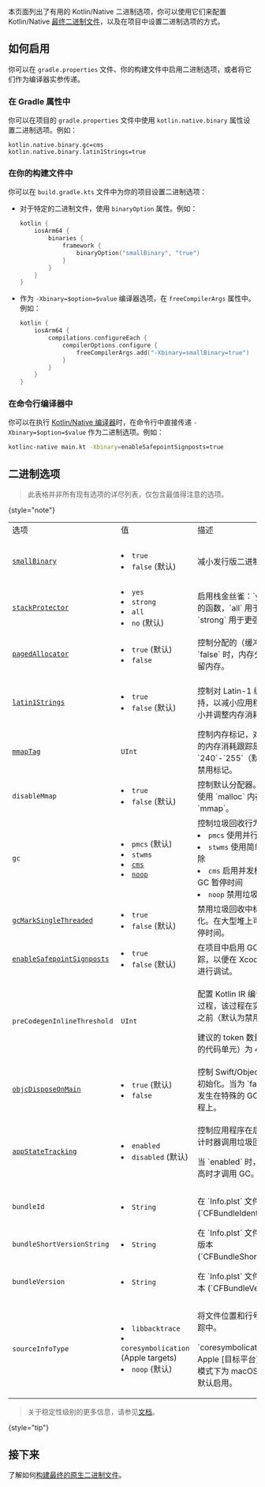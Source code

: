 [//]: # (title: Kotlin/Native 二进制选项)

本页面列出了有用的 Kotlin/Native 二进制选项，你可以使用它们来配置 Kotlin/Native [最终二进制文件](https://www.jetbrains.com/help/kotlin-multiplatform-dev/multiplatform-build-native-binaries.html)，以及在项目中设置二进制选项的方式。

## 如何启用

你可以在 `gradle.properties` 文件、你的构建文件中启用二进制选项，或者将它们作为编译器实参传递。

### 在 Gradle 属性中

你可以在项目的 `gradle.properties` 文件中使用 `kotlin.native.binary` 属性设置二进制选项。例如：

```none
kotlin.native.binary.gc=cms
kotlin.native.binary.latin1Strings=true
```

### 在你的构建文件中

你可以在 `build.gradle.kts` 文件中为你的项目设置二进制选项：

*   对于特定的二进制文件，使用 `binaryOption` 属性。例如：

    ```kotlin
    kotlin {
        iosArm64 {
            binaries {
                framework {
                    binaryOption("smallBinary", "true")
                }
            }
        }
    }
    ```

*   作为 `-Xbinary=$option=$value` 编译器选项，在 `freeCompilerArgs` 属性中。例如：

    ```kotlin
    kotlin {
        iosArm64 {
            compilations.configureEach {
                compilerOptions.configure {
                    freeCompilerArgs.add("-Xbinary=smallBinary=true")
                }
            }
        }
    }
    ```

### 在命令行编译器中

你可以在执行 [Kotlin/Native 编译器](native-get-started.md#using-the-command-line-compiler)时，在命令行中直接传递 `-Xbinary=$option=$value` 作为二进制选项。例如：

```bash
kotlinc-native main.kt -Xbinary=enableSafepointSignposts=true
```

## 二进制选项

> 此表格并非所有现有选项的详尽列表，仅包含最值得注意的选项。
>
{style="note"}

<table column-width="fixed">
    <tr>
        <td width="240">选项</td>
        <td width="170">值</td>
        <td>描述</td>
        <td width="110">状态</td>
    </tr>
    <tr>
        <td><a href="whatsnew2220.md#smaller-binary-size-for-release-binaries"><code>smallBinary</code></a></td>
        <td>
            <list>
                <li><code>true</code></li>
                <li><code>false</code> (默认)</li>
            </list>
        </td>
        <td>减小发行版二进制文件的大小。</td>
        <td>自 2.2.20 起为实验性的</td>
    </tr>
    <tr>
        <td><a href="whatsnew2220.md#support-for-stack-canaries-in-binaries"><code>stackProtector</code></a></td>
        <td>
            <list>
                <li><code>yes</code></li>
                <li><code>strong</code></li>
                <li><code>all</code></li>
                <li><code>no</code> (默认)</li>
            </list>
        </td>
        <td>启用栈金丝雀：`yes` 用于易受攻击的函数，`all` 用于所有函数，`strong` 用于更强的启发式方法。</td>
        <td>自 2.2.20 起可用</td>
    </tr>
    <tr>
        <td><a href="native-memory-manager.md#disable-allocator-paging"><code>pagedAllocator</code></a></td>
        <td>
            <list>
                <li><code>true</code> (默认)</li>
                <li><code>false</code></li>
            </list>
        </td>
        <td>控制分配的（缓冲）分页。当为 `false` 时，内存分配器会按对象预留内存。</td>
        <td>自 2.2.0 起为实验性的</td>
    </tr>
    <tr>
        <td><a href="native-memory-manager.md#enable-support-for-latin-1-strings"><code>latin1Strings</code></a></td>
        <td>
            <list>
                <li><code>true</code></li>
                <li><code>false</code> (默认)</li>
            </list>
        </td>
        <td>控制对 Latin-1 编码字符串的支持，以减小应用程序二进制文件大小并调整内存消耗。</td>
        <td>自 2.2.0 起为实验性的</td>
    </tr>
    <tr>
        <td><a href="native-memory-manager.md#track-memory-consumption-on-apple-platforms"><code>mmapTag</code></a></td>
        <td><code>UInt</code></td>
        <td>控制内存标记，对于 Apple 平台上的内存消耗跟踪是必需的。可用值 `240`-`255`（默认为 `246`）；`0` 禁用标记。</td>
        <td>自 2.2.0 起可用</td>
    </tr>
    <tr>
        <td><code>disableMmap</code></td>
        <td>
            <list>
                <li><code>true</code></li>
                <li><code>false</code> (默认)</li>
            </list>
        </td>
        <td>控制默认分配器。当为 `true` 时，使用 `malloc` 内存分配器而不是 `mmap`。</td>
        <td>自 2.2.0 起可用</td>
    </tr>
    <tr>
        <td><code>gc</code></td>
        <td>
            <list>
                <li><code>pmcs</code> (默认)</li>
                <li><code>stwms</code></li>
                <li><a href="native-memory-manager.md#optimize-gc-performance"><code>cms</code></a></li>
                <li><a href="native-memory-manager.md#disable-garbage-collection"><code>noop</code></a></li>
            </list>
        </td>
        <td>控制垃圾回收行为：
            <list>
                <li><code>pmcs</code> 使用并行标记并发清除</li>
                <li><code>stwms</code> 使用简单的全停顿标记清除</li>
                <li><code>cms</code> 启用并发标记，有助于减少 GC 暂停时间</li>
                <li><code>noop</code> 禁用垃圾回收</li>
            </list>
        </td>
        <td><code>cms</code> 自 2.0.20 起为实验性的</td>
    </tr>
    <tr>
        <td><a href="native-memory-manager.md#garbage-collector"><code>gcMarkSingleThreaded</code></a></td>
        <td>
            <list>
                <li><code>true</code></li>
                <li><code>false</code> (默认)</li>
            </list>
        </td>
        <td>禁用垃圾回收中标记阶段的并行化。在大型堆上可能会增加 GC 暂停时间。</td>
        <td>自 1.7.20 起可用</td>
    </tr>
    <tr>
        <td><a href="native-memory-manager.md#monitor-gc-performance"><code>enableSafepointSignposts</code></a></td>
        <td>
            <list>
                <li><code>true</code></li>
                <li><code>false</code> (默认)</li>
            </list>
        </td>
        <td>在项目中启用 GC 相关暂停的跟踪，以便在 Xcode Instruments 中进行调试。</td>
        <td>自 2.0.20 起可用</td>
    </tr>
    <tr>
        <td><code>preCodegenInlineThreshold</code></td>
        <td><code>UInt</code></td>
        <td>
            <p>配置 Kotlin IR 编译器中的内联优化过程，该过程在实际代码生成阶段之前（默认为禁用）。</p>
            <p>建议的 token 数量（由编译器解析的代码单元）为 40。</p>
        </td>
        <td>自 2.1.20 起为实验性的</td>
    </tr>
    <tr>
        <td><a href="native-arc-integration.md#deinitializers"><code>objcDisposeOnMain</code></a></td>
        <td>
            <list>
                <li><code>true</code> (默认)</li>
                <li><code>false</code></li>
            </list>
        </td>
        <td>控制 Swift/Objective-C 对象的去初始化。当为 `false` 时，去初始化发生在特殊的 GC 线程而不是主线程上。</td>
        <td>自 1.9.0 起可用</td>
    </tr>
    <tr>
        <td><a href="native-arc-integration.md#support-for-background-state-and-app-extensions"><code>appStateTracking</code></a></td>
        <td>
            <list>
                <li><code>enabled</code></li>
                <li><code>disabled</code> (默认)</li>
            </list>
        </td>
        <td>
            <p>控制应用程序在后台运行时，基于计时器调用垃圾回收器。</p>
            <p>当 `enabled` 时，仅当内存消耗过高时才调用 GC。</p>
       </td>
        <td>自 1.7.20 起为实验性的</td>
    </tr>
    <tr>
        <td><code>bundleId</code></td>
        <td>
            <list>
                <li><code>String</code></li>
            </list>
        </td>
        <td>在 `Info.plst` 文件中设置 bundle ID (`CFBundleIdentifier`)。</td>
        <td>自 1.7.20 起可用</td>
    </tr>
    <tr>
        <td><code>bundleShortVersionString</code></td>
        <td>
            <list>
                <li><code>String</code></li>
            </list>
        </td>
        <td>在 `Info.plst` 文件中设置短 bundle 版本 (`CFBundleShortVersionString`)。</td>
        <td>自 1.7.20 起可用</td>
    </tr>
    <tr>
        <td><code>bundleVersion</code></td>
        <td>
            <list>
                <li><code>String</code></li>
            </list>
        </td>
        <td>在 `Info.plst` 文件中设置 bundle 版本 (`CFBundleVersion`)。</td>
        <td>自 1.7.20 起可用</td>
    </tr>
    <tr>
        <td><code>sourceInfoType</code></td>
        <td>
            <list>
                <li><code>libbacktrace</code></li>
                <li><code>coresymbolication</code> (Apple targets)</li>
                <li><code>noop</code> (默认)</li>
            </list>
        </td>
        <td>
            <p>将文件位置和行号添加到异常栈追踪中。</p>
            <p>`coresymbolication` 仅适用于 Apple [目标平台](...)，并且在调试模式下为 macOS 和 Apple 模拟器默认启用。</p>
        </td>
        <td>自 1.6.20 起为实验性的</td>
    </tr>
    <!-- <tr>
        <td><code>objcExportReportNameCollisions</code></td>
        <td>
            <list>
                <li><code>true</code></li>
                <li><code>false</code> (default)</li>
            </list>
        </td>
        <td>When <code>enabled</code>, reports warnings in case name collisions occur during Objective-C export.</td>
        <td></td>
    </tr>
    <tr>
        <td><code>objcExportErrorOnNameCollisions</code></td>
        <td>
            <list>
                <li><code>true</code></li>
                <li><code>false</code> (default)</li>
            </list>
        </td>
        <td>When <code>true</code>, issues errors in case name collisions occur during Objective-C export.</td>
        <td></td>
    </tr>
    <tr>
        <td><code>debugCompilationDir</code></td>
        <td><code>String</code></td>
        <td>Specifies the directory path to use for debug information in the compiled binary.</td>
        <td></td>
    </tr>
    <tr>
        <td><code>fixedBlockPageSize</code></td>
        <td><code>UInt</code></td>
        <td>Controls the page size for fixed memory blocks in the memory allocator. Affects memory allocation performance and fragmentation.</td>
        <td></td>
    </tr>
    <tr>
        <td><code>gcMutatorsCooperate</code></td>
        <td>
            <list>
                <li><code>true</code></li>
                <li><code>false</code> (default)</li>
            </list>
        </td>
        <td>Controls cooperation between mutator threads and the garbage collector.</td>
        <td></td>
    </tr>
    <tr>
        <td><code>auxGCThreads</code></td>
        <td><code>UInt</code></td>
        <td>Specifies the number of auxiliary threads to use for garbage collection.</td>
        <td></td>
    </tr>
    <tr>
        <td><code>sanitizer</code></td>
        <td>
            <list>
                <li><code>address</code></li>
                <li><code>thread</code></li>
            </list>
        </td>
        <td>Enables runtime sanitizers for detecting various issues like memory errors, data races, and undefined behavior.</td>
        <td>Experimental</td>
    </tr> -->
</table>

> 关于稳定性级别的更多信息，请参见[文档](components-stability.md#stability-levels-explained)。
>
{style="tip"}

## 接下来

了解如何[构建最终的原生二进制文件](https://www.jetbrains.com/help/kotlin-multiplatform-dev/multiplatform-build-native-binaries.html)。